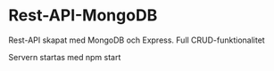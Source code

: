 # Rest-API-MongoDB

Rest-API skapat med MongoDB och Express.
Full CRUD-funktionalitet

Servern startas med npm start
